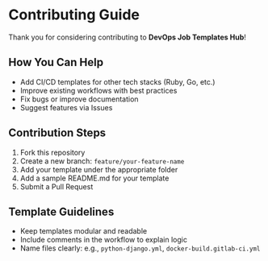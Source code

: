 # Contributing Guide

Thank you for considering contributing to **DevOps Job Templates Hub**!

## How You Can Help

- Add CI/CD templates for other tech stacks (Ruby, Go, etc.)
- Improve existing workflows with best practices
- Fix bugs or improve documentation
- Suggest features via Issues

## Contribution Steps

1. Fork this repository
2. Create a new branch: `feature/your-feature-name`
3. Add your template under the appropriate folder
4. Add a sample README.md for your template
5. Submit a Pull Request

## Template Guidelines

- Keep templates modular and readable
- Include comments in the workflow to explain logic
- Name files clearly: e.g., `python-django.yml`, `docker-build.gitlab-ci.yml`
